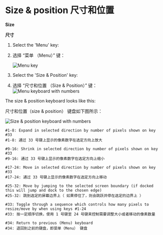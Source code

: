 Size & position
尺寸和位置
======

**Size**

**尺寸**

1. Select the 'Menu' key:

1. 选择 “菜单 （Menu）” 键：

    ![Menu key](https://github.com/JuliusSweetland/OptiKey/blob/gh-pages/images/Key_Menu_Up.png)


2. Select the 'Size & Position' key:

2. 选择 “尺寸和位置 （Size & Position）” 键：
    ![Menu keyboard with numbers](https://github.com/JuliusSweetland/OptiKey/blob/gh-pages/images/Keyboard_Menu_Numbered.png)


The size & position keyboard looks like this:

尺寸和位置（size & position） 键盘如下图所示：

![Size & position keyboard with numbers](https://github.com/JuliusSweetland/OptiKey/blob/gh-pages/images/Keyboard_Size_And_Position_Numbered.png)

    #1-8: Expand in selected direction by number of pixels shown on key #33
    #1-8: 通过 33 号键上显示的像素数字在选定方向上放大

    #9-16: Shrink in selected direction by number of pixels shown on key #33
    #9-16: 通过 33 号键上显示的像素数字在选定方向上缩小

    #17-24: Move in selected direction by number of pixels shown on key #33
    #17-24: 通过 33 号键上显示的像素数字在选定方向上移动

    #25-32: Move by jumping to the selected screen boundary (if docked this will jump and dock to the chosen edge)
    #25-32: 跳到选定的屏幕边界上（ 如果停住了，则会跳跃并停在选定的边界上 ）

    #33: Toggle through a sequence which controls how many pixels to resize/move by when using keys #1-24
    #33: 按一定顺序切换，使用 1 号键至 24 号键来控制需要调整大小或者移动的像素数量

    #34: Return to previous (Menu) keyboard
    #34: 退回到之前的键盘，即菜单（Menu） 键盘
